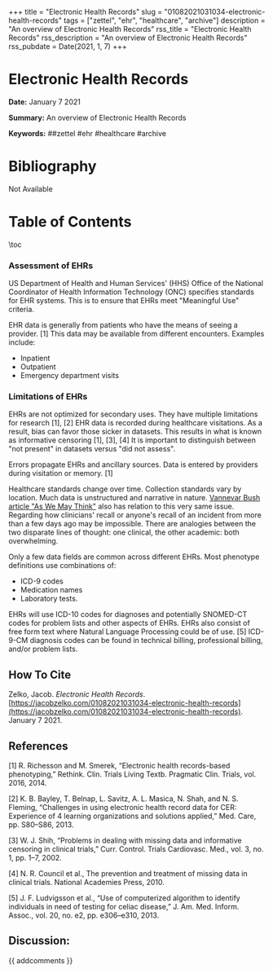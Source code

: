 +++
title = "Electronic Health Records"
slug = "01082021031034-electronic-health-records"
tags = ["zettel", "ehr", "healthcare", "archive"]
description = "An overview of Electronic Health Records"
rss_title = "Electronic Health Records"
rss_description = "An overview of Electronic Health Records"
rss_pubdate = Date(2021, 1, 7)
+++



Electronic Health Records
=========

**Date:** January 7 2021

**Summary:** An overview of Electronic Health Records

**Keywords:** ##zettel #ehr #healthcare #archive

Bibliography
==========

Not Available

Table of Contents
=========

\toc

### Assessment of EHRs

US Department of Health and Human Services' (HHS) Office of the National Coordinator of Health Information Technology (ONC) specifies standards for EHR systems. This is to ensure that EHRs meet "Meaningful Use" criteria.

EHR data is generally from patients who have the means of seeing a provider. [1] This data may be available from different encounters. Examples include:

  * Inpatient
  * Outpatient
  * Emergency department visits

### Limitations of EHRs

EHRs are not optimized for secondary uses. They have multiple limitations for research [1], [2] EHR data is recorded during healthcare visitations. As a result, bias can favor those sicker in datasets. This results in what is known as informative censoring [1], [3], [4] It is important to distinguish between "not present" in datasets versus "did not assess".

Errors propagate EHRs and ancillary sources. Data is entered by providers during visitation or memory. [1]

Healthcare standards change over time. Collection standards vary by location. Much data is unstructured and narrative in nature. [Vannevar Bush article "As We May Think"](/01112021180936-we-may-think.md) also has relation to this very same issue. Regarding how clinicians' recall or anyone's recall of an incident from more than a few days ago may be impossible. There are analogies between the two disparate lines of thought: one clinical, the other academic: both overwhelming.

Only a few data fields are common across different EHRs. Most phenotype definitions use combinations of:

  * ICD-9 codes
  * Medication names
  * Laboratory tests.

EHRs will use ICD-10 codes for diagnoses and potentially SNOMED-CT codes for problem lists and other aspects of EHRs.  EHRs also consist of free form text where Natural Language Processing could be of use. [5] ICD-9-CM diagnosis codes can be found in technical billing, professional billing, and/or problem lists.
## How To Cite

 Zelko, Jacob. _Electronic Health Records_. [https://jacobzelko.com/01082021031034-electronic-health-records](https://jacobzelko.com/01082021031034-electronic-health-records). January 7 2021.
## References

[1] R. Richesson and M. Smerek, “Electronic health records-based phenotyping,” Rethink. Clin. Trials Living Textb. Pragmatic Clin. Trials, vol. 2016, 2014.

[2] K. B. Bayley, T. Belnap, L. Savitz, A. L. Masica, N. Shah, and N. S. Fleming, “Challenges in using electronic health record data for CER: Experience of 4 learning organizations and solutions applied,” Med. Care, pp. S80–S86, 2013.

[3] W. J. Shih, “Problems in dealing with missing data and informative censoring in clinical trials,” Curr. Control. Trials Cardiovasc. Med., vol. 3, no. 1, pp. 1–7, 2002.

[4] N. R. Council et al., The prevention and treatment of missing data in clinical trials. National Academies Press, 2010.

[5] J. F. Ludvigsson et al., “Use of computerized algorithm to identify individuals in need of testing for celiac disease,” J. Am. Med. Inform. Assoc., vol. 20, no. e2, pp. e306–e310, 2013.
## Discussion: 

{{ addcomments }}
